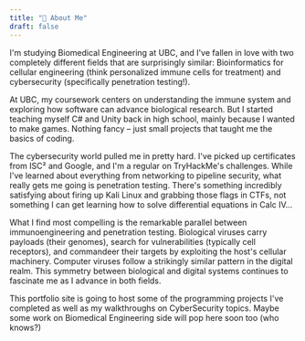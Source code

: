 ```yaml
---
title: "👋 About Me"
draft: false
---
```


I'm studying Biomedical Engineering at UBC, and I've fallen in love with two completely different fields that are surprisingly similar: Bioinformatics for cellular engineering (think personalized immune cells for treatment) and cybersecurity (specifically penetration testing!).

At UBC, my coursework centers on understanding the immune system and exploring how software can advance biological research. But I started teaching myself C# and Unity back in high school, mainly because I wanted to make games. Nothing fancy – just small projects that taught me the basics of coding.

The cybersecurity world pulled me in pretty hard. I've picked up certificates from ISC² and Google, and I'm a regular on TryHackMe's challenges. While I've learned about everything from networking to pipeline security, what really gets me going is penetration testing. There's something incredibly satisfying about firing up Kali Linux and grabbing those flags in CTFs, not something I can get learning how to solve differential equations in Calc IV...

What I find most compelling is the remarkable parallel between immunoengineering and penetration testing. Biological viruses carry payloads (their genomes), search for vulnerabilities (typically cell receptors), and commandeer their targets by exploiting the host's cellular machinery. Computer viruses follow a strikingly similar pattern in the digital realm. This symmetry between biological and digital systems continues to fascinate me as I advance in both fields.

This portfolio site is going to host some of the programming projects I've completed as well as my walkthroughs on CyberSecurity topics. Maybe some work on Biomedical Engineering side will pop here soon too (who knows?)
